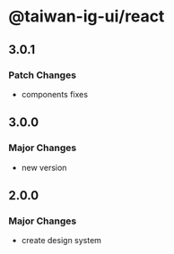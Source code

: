 # @taiwan-ig-ui/react

## 3.0.1

### Patch Changes

- components fixes

## 3.0.0

### Major Changes

- new version

## 2.0.0

### Major Changes

- create design system
